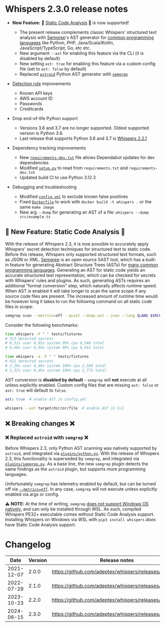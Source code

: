 # Whispers 2.3.0 release notes

* **New Feature:** 💫 <u>Static Code Analysis</u> 💫 is now supported!
    * The present release complements classic Whispers' structured text analysis with [Semgrep](https://semgrep.dev)'s AST generator for [common programming languages](https://semgrep.dev/docs/supported-languages) like Python, PHP, Java/Scala/Kotlin, JavaScript/TypeScript, Go, etc etc.
    * New argument `--ast` for enabling this feature via the CLI (it is disabled by default)
    * New setting `ast: true` for enabling this feature via a custom config file (set to `ast: false` by default)
    * Replaced [`astroid`](https://github.com/adeptex/whispers/blob/8f17f77e2199c55458ff125e3fb477a2a9349593/whispers/plugins/python.py) Python AST generator with [`semgrep`](https://github.com/adeptex/whispers/blob/master/whispers/plugins/semgrep.py)

* [Detection rule](https://github.com/adeptex/whispers/blob/master/whispers/rules) improvements
    * Known API keys
    * AWS account ID
    * Passwords
    * Creditcards

* Drop end-of-life Python support
    * Versions 3.6 and 3.7 are no longer supported. Oldest supported version is Python 3.8.
    * Last release that supports Python 3.6 and 3.7 is [Whispers 2.2.1](https://github.com/adeptex/whispers/releases/tag/2.2.1)

* Dependency tracking improvements
    * New [`requirements-dev.txt`](https://github.com/adeptex/whispers/blob/master/requirements-dev.txt) file allows Dependabot updates for dev dependencies
    * Modified [`setup.py`](https://github.com/adeptex/whispers/blob/master/setup.py) to read from `requirements.txt` and `requirements-dev.txt`
    * Updated build CI to use Python 3.12.3

* Debugging and troubleshooting
    * Modified [`config.yml`](https://github.com/adeptex/whispers/blob/master/whispers/config.yml) to exclude known false positives
    * Fixed [`Dockerfile`](https://github.com/adeptex/whispers/blob/master/Dockerfile) to work with `docker build -t whispers .` or the same `make image`
    * New arg `--dump` for generating an AST of a file: `whispers --dump src/example.ts`


## 💫 New Feature: Static Code Analysis 💫

With the release of Whispers 2.3, it is now possible to accurately apply Whispers' secret detection techniques for structured text to static code. Before this release, Whispers only supported structured text formats, such as JSON or XML. [Semgrep](https://semgrep.dev) is an open source SAST tool, which has a built-in feature for generating Abstract Structure Trees (ASTs) for [many common programming languages](https://semgrep.dev/docs/supported-languages). Generating an AST for static code yields an accurate structured text representation, which can be checked for secrets with Whispers' rules and plugins. As such, generating ASTs requires an additional "format conversion" step, which naturally affects runtime speed. When AST is enabled it will take longer to scan the same scope if any source code files are present. The increased amount of runtime time would be however long it takes to run the following command on all static code files in scope:

```sh
semgrep scan --metrics=off --quiet --dump-ast --json --lang $LANG $SRCFILE
```

Consider the following benchmarks:

```sh
time whispers -F " " tests/fixtures
# 313 detected secrets
# 0,51s user 0,03s system 99% cpu 0,540 total
# 0,60s user 0,04s system 99% cpu 0,642 total

time whispers -a -F " " tests/fixtures
# 421 detected secrets
# 2,20s user 0,40s system 100% cpu 2,589 total
# 2,32s user 0,46s system 100% cpu 2,772 total
```

AST conversion is **disabled by default** - `semgrep` will **not** execute at all unless explicitly enabled. Custom config files that are missing `ast: false` or `ast: true` will default to `false`.

```yaml
ast: true  # enable AST in config.yml
```

```sh
whispers --ast target/dir/or/file  # enable AST in CLI
```


## ❌ Breaking changes ❌

### ❌ Replaced `astroid` with `semgrep` ❌

Before Whispers 2.3, only Python AST scanning was natively supported by `astroid`, and integrated via [`plugins/python.py`](https://github.com/adeptex/whispers/blob/8f17f77e2199c55458ff125e3fb477a2a9349593/whispers/plugins/python.py). With the release of Whispers 2.3, this functionality is superseded by `semgrep`, and integrated via [`plugins/semgrep.py`](https://github.com/adeptex/whispers/blob/master/whispers/plugins/semgrep.py). As a base line, the new `semgrep` plugin detects the same findings as the `astroid` plugin, but supports more programming languages.

Unfortunately `semgrep` has telemetry enabled by default, but can be turned off via [`--metrics=off`](https://github.com/adeptex/whispers/blob/master/whispers/plugins/semgrep.py#L57). In any case, `semgrep` will not execute unless explicitly enabled via args or config.

⚠️ **NOTE:** At the time of writing, `semgrep` [does not support Windows OS natively](https://github.com/semgrep/semgrep/issues/1330), and can only be installed through WSL. As such, compiled Whispers PE32+ executable comes without Static Code Analysis support. Installing Whispers on Windows via WSL with `pip3 install whispers` *does* have Static Code Analysis support.


# Changelog

|Date|Version|Release notes|
|---|---|---|
|2021-12-07|2.0.0|https://github.com/adeptex/whispers/releases/tag/2.0.0|
|2022-07-29|2.1.0|https://github.com/adeptex/whispers/releases/tag/2.1.0|
|2023-10-23|2.2.0|https://github.com/adeptex/whispers/releases/tag/2.2.0|
|2024-06-15|2.3.0|https://github.com/adeptex/whispers/releases/tag/2.3.0|
